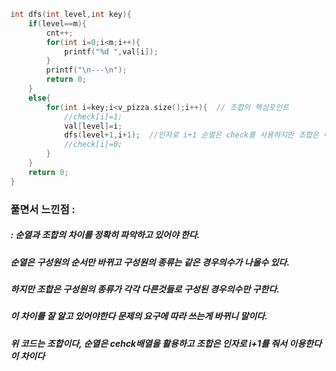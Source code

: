 ```cpp
int dfs(int level,int key){
	if(level==m){
		cnt++;
		for(int i=0;i<m;i++){
			printf("%d ",val[i]);
		}
		printf("\n---\n");
		return 0;
	}
	else{
		for(int i=key;i<v_pizza.size();i++){  // 조합의 핵심포인트
			//check[i]=1;
			val[level]=i;
			dfs(level+1,i+1);  //인자로 i+1 순열은 check를 사용하지만 조합은 이렇게 인자로 넘겨준다,
			//check[i]=0;
		}
	}
	return 0;
}
```

### 풀면서 느낀점 :
##### : 순열과 조합의 차이를 정확히 파악하고 있어야 한다.
##### 순열은 구성원의 순서만 바뀌고 구성원의 종류는 같은 경우의수가 나올수 있다.
##### 하지만 조합은 구성원의 종류가 각각 다른것들로 구성된 경우의수만 구한다.
##### 이 차이를 잘 알고 있어야한다 문제의 요구에 따라 쓰는게 바뀌니 말이다.
##### 위 코드는 조합이다, 순열은 cehck배열을 활용하고 조합은 인자로 i+1를 줘서 이용한다 이 차이다
